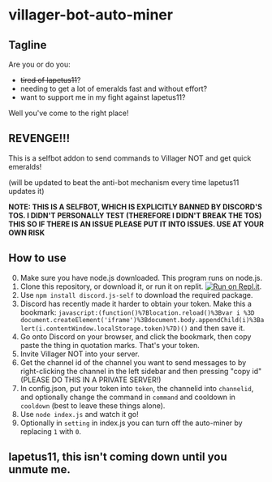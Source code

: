 # villager-bot-auto-miner
## Tagline
Are you or do you:
* ~~tired of Iapetus11~~?
* needing to get a lot of emeralds fast and without effort?
* want to support me in my fight against Iapetus11?

Well you've come to the right place!
## REVENGE!!!
This is a selfbot addon to send commands to Villager NOT and get quick emeralds!

(will be updated to beat the anti-bot mechanism every time Iapetus11 updates it)

**NOTE: THIS IS A SELFBOT, WHICH IS EXPLICITLY BANNED BY DISCORD'S TOS. I DIDN'T PERSONALLY TEST (THEREFORE I DIDN'T BREAK THE TOS) THIS SO IF THERE IS AN ISSUE PLEASE PUT IT INTO ISSUES. USE AT YOUR OWN RISK**

## How to use
0. Make sure you have node.js downloaded. This program runs on node.js.
1. Clone this repository, or download it, or run it on replit. [![Run on Repl.it](https://repl.it/badge/github/thunder-red-star/villager-bot-auto-miner)](https://repl.it/github/thunder-red-star/villager-bot-auto-miner).
2. Use `npm install discord.js-self` to download the required package.
3. Discord has recently made it harder to obtain your token. Make this a bookmark: ```javascript:(function()%7Blocation.reload()%3Bvar i %3D document.createElement('iframe')%3Bdocument.body.appendChild(i)%3Balert(i.contentWindow.localStorage.token)%7D)()``` and then save it.
4. Go onto Discord on your browser, and click the bookmark, then copy paste the thing in quotation marks. That's your token.
5. Invite Villager NOT into your server.
6. Get the channel id of the channel you want to send messages to by right-clicking the channel in the left sidebar and then pressing "copy id" (PLEASE DO THIS IN A PRIVATE SERVER!)
7. In config.json, put your token into `token`, the channelid into `channelid`, and optionally change the command in `command` and cooldown in `cooldown` (best to leave these things alone).
8. Use `node index.js` and watch it go!
9. Optionally in `setting` in index.js you can turn off the auto-miner by replacing `1` with `0`.

## Iapetus11, this isn't coming down until you unmute me.
